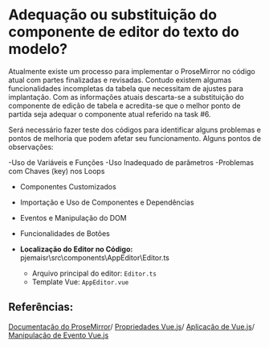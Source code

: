 # Adequação ou substituição do componente de editor do texto do modelo?

Atualmente existe um processo para implementar o ProseMirror no código atual com partes finalizadas e revisadas. Contudo existem algumas funcionalidades incompletas da tabela que necessitam de ajustes para implantação. Com as informações atuais descarta-se a substituição do componente de edição de tabela e acredita-se que o melhor ponto de partida seja adequar o componente atual referido na task #6.

Será necessário fazer teste dos códigos para identificar alguns problemas e pontos de melhoria que podem afetar seu funcionamento. Alguns pontos de observações:

 -Uso de Variáveis e Funções
 -Uso Inadequado de parâmetros
 -Problemas com Chaves (key) nos Loops
 - Componentes Customizados
 - Importação e Uso de Componentes e Dependências
 - Eventos e Manipulação do DOM
 - Funcionalidades de Botões
   
- **Localização do Editor no Código:** pjemaisr\src\components\AppEditor\Editor.ts
  - Arquivo principal do editor: `Editor.ts`
  - Template Vue: `AppEditor.vue`

## Referências:

[Documentação do ProseMirror](https://prosemirror.net/docs/ref/#commands)/
[Propriedades Vue.js](https://br.vuejs.org/v2/guide/components-props.html)/
[Aplicação de Vue.js](https://www.alura.com.br/artigos/cuidados-com-o-estado-de-uma-aplicacao-vue)/
[Manipulação de Evento Vue.js](https://pt.vuejs.org/guide/essentials/event-handling)
